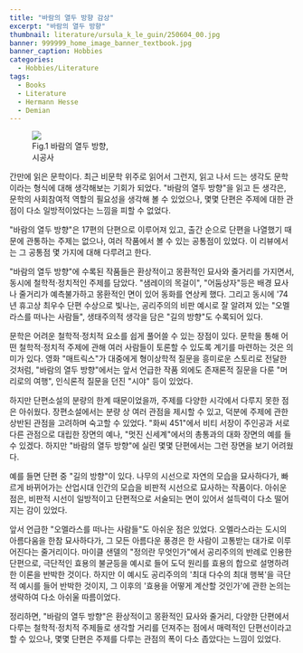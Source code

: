 ```yaml
---
title: "바람의 열두 방향 감상"
excerpt: "바람의 열두 방향"
thumbnail: literature/ursula_k_le_guin/250604_00.jpg
banner: 999999_home_image_banner_textbook.jpg
banner_caption: Hobbies
categories:
  - Hobbies/Literature
tags:
  - Books
  - Literature
  - Hermann Hesse
  - Demian
---
```


<figure class="align-center" style="width: 30%">
  <a href="{{ site.url }}{{ site.baseurl }}/assets/images/literature/ursula_k_le_guin/250604_00.jpg">
  <img src="{{ site.url }}{{ site.baseurl }}/assets/images/literature/ursula_k_le_guin/250604_00.jpg">
  </a>
  <figcaption>
  Fig.1 바람의 열두 방향, 시공사
  </figcaption>
</figure>

간만에 읽은 문학이다. 최근 비문학 위주로 읽어서 그런지, 읽고 나서 드는 생각도 문학이라는 형식에 대해 생각해보는 기회가 되었다. "바람의 열두 방향"을 읽고 든 생각은, 문학의 사회참여적 역할의 필요성을 생각해 볼 수 있었으나, 몇몇 단편은 주제에 대한 관점이 다소 일방적이었다는 느낌을 피할 수 없었다.

"바람의 열두 방향"은 17편의 단편으로 이루어져 있고, 출간 순으로 단편을 나열했기 때문에 관통하는 주제는 없으나, 여러 작품에서 볼 수 있는 공통점이 있었다. 이 리뷰에서는 그 공통점 몇 가지에 대해 다루려고 한다.

"바람의 열두 방향"에 수록된 작품들은 환상적이고 몽환적인 묘사와 줄거리를 가지면서, 동시에 철학적·정치적인 주제를 담았다. "샘레이의 목걸이", "어둠상자"등은 배경 묘사나 줄거리가 예측불가하고 몽환적인 면이 있어 동화를 연상케 했다. 그리고 동시에 '74년 휴고상 최우수 단편 수상으로 빛나는, 공리주의의 비판 예시로 잘 알려져 있는 "오멜라스를 떠나는 사람들", 생태주의적 생각을 담은 "길의 방향"도 수록되어 있다.

문학은 어려운 철학적·정치적 요소를 쉽게 풀어쓸 수 있는 장점이 있다. 문학을 통해 어떤 철학적·정치적 주제에 관해 여러 사람들이 토론할 수 있도록 계기를 마련하는 것은 의미가 있다. 영화 "매트릭스"가 대중에게 형이상학적 질문을 흥미로운 스토리로 전달한 것처럼, "바람의 열두 방향"에서는 앞서 언급한 작품 외에도 존재론적 질문을 다룬 "머리로의 여행", 인식론적 질문을 던진 "시야" 등이 있었다.

하지만 단편소설의 분량의 한계 때문이었을까, 주제를 다양한 시각에서 다루지 못한 점은 아쉬웠다. 장편소설에서는 분량 상 여러 관점을 제시할 수 있고, 덕분에 주제에 관한 상반된 관점을 고려하며 숙고할 수 있었다. "화씨 451"에서 비티 서장이 주인공과 서로 다른 관점으로 대립한 장면의 예나, "멋진 신세계"에서의 총통과의 대화 장면의 예를 들 수 있겠다. 하지만 "바람의 열두 방향"에 실린 몇몇 단편에서는 그런 장면을 보기 어려웠다.

예를 들면 단편 중 "길의 방향"이 있다. 나무의 시선으로 자연의 모습을 묘사하다가, 빠르게 바뀌어가는 산업시대 인간의 모습을 비판적 시선으로 묘사하는 작품이다. 아쉬운 점은, 비판적 시선이 일방적이고 단편적으로 서술되는 면이 있어서 설득력이 다소 떨어지는 감이 있었다.

앞서 언급한 "오멜라스를 떠나는 사람들"도 아쉬운 점은 있었다. 오멜라스라는 도시의 아름다움을 한참 묘사하다가, 그 모든 아름다운 풍경은 한 사람이 고통받는 대가로 이루어진다는 줄거리이다. 마이클 샌델의 "정의란 무엇인가"에서 공리주의의 반례로 인용한 단편으로, 극단적인 효용의 불균등을 예시로 들어 도덕 원리를 효용의 합으로 설명하려 한 이론을 반박한 것이다. 하지만 이 예시도 공리주의의 '최대 다수의 최대 행복'을 극단적 예시를 들어 반박한 것이지, 그 이후의 '효용을 어떻게 계산할 것인가'에 관한 논의는 생략하여 다소 아쉬울 따름이었다.

정리하면, "바람의 열두 방향"은 환상적이고 몽환적인 묘사와 줄거리, 다양한 단편에서 다루는 철학적·정치적 주제들로 생각할 거리를 던져주는 점에서 매력적인 단편선이라고 할 수 있으나, 몇몇 단편은 주제를 다루는 관점의 폭이 다소 좁았다는 느낌이 있었다.
